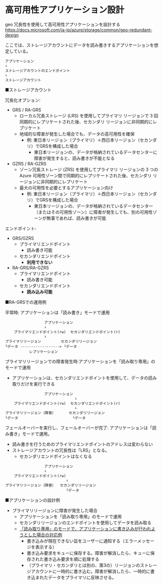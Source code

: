 # 高可用性アプリケーション設計


geo 冗長性を使用して高可用性アプリケーションを設計する
https://docs.microsoft.com/ja-jp/azure/storage/common/geo-redundant-design


ここでは、ストレージアカウントにデータを読み書きするアプリケーションを想定している。

```
アプリケーション
↓
ストレージアカウントのエンドポイント
↓
ストレージアカウント
```

■ストレージアカウント

冗長化オプション:
- GRS / RA-GRS
  - ローカル冗長ストレージ (LRS) を使用してプライマリ リージョンで 3 回同期的にレプリケートされた後、セカンダリ リージョンに非同期的にレプリケート
  - 地域的な障害が発生した場合でも、データの高可用性を確保
    - 例: 東日本リージョン（プライマリ）＋西日本リージョン（セカンダリ）でGRSを構成した場合
      - 東日本リージョンの、データが格納されているデータセンターに障害が発生すると、読み書きが不能となる
- GZRS / RA-GZRS
  - ゾーン冗長ストレージ (ZRS) を使用してプライマリ リージョンの 3 つの Azure 可用性ゾーン間で同期的にレプリケートされた後、セカンダリ リージョンに非同期的にレプリケート
  - 最大の可用性を必要とするアプリケーション向け
    - 例: 東日本リージョン（プライマリ）＋西日本リージョン（セカンダリ）でGRSを構成した場合
      - 東日本リージョンの、データが格納されているデータセンター（またはその可用性ゾーン）に障害が発生しても、別の可用性ゾーンが無事であれば、読み書きが可能

エンドポイント:
- GRS/GZRS
  - プライマリエンドポイント
    - 読み書き可能
  - セカンダリエンドポイント
    - **利用できない**
- RA-GRS/RA-GZRS
  - プライマリエンドポイント
    - 読み書き可能
  - セカンダリエンドポイント
    - **読み込み可能**

■RA-GRSでの運用例

平常時: アプリケーションは「読み書き」モードで運用

```
                  アプリケーション
                  ↓             
    プライマリエンドポイント(rw)  セカンダリエンドポイント(r)
                  ↓             
プライマリリージョン         セカンダリリージョン
└データ ------------------> └データ
           レプリケーション
```

プライマリリージョンでの障害発生時:アプリケーションを「読み取り専用」のモードで運用
- アプリケーションは、セカンダリエンドポイントを使用して、データの読み取りだけを実行できる

```
                  アプリケーション
                                ↓
    プライマリエンドポイント(rw)  セカンダリエンドポイント(r)
                                ↓
プライマリリージョン（障害）      セカンダリリージョン
└データ                         └データ
```

フェールオーバーを実行し、フェールオーバーが完了: アプリケーションは「読み書き」モードで運用。
- 読み書きを行うためのプライマリエンドポイントのアドレスは変わらない
- ストレージアカウントの冗長性は「LRS」となる。
  - セカンダリエンドポイントはなくなる

```
                  アプリケーション
                  ↓          
    プライマリエンドポイント(rw)  
                            ↓   
プライマリリージョン（障害）  セカンダリリージョン
                            └データ
```

■アプリケーションの設計例

- プライマリリージョンに障害が発生した場合
  - アプリケーションを「読み取り専用」のモードで運用
  - セカンダリリージョンのエンドポイントを使用してデータを読み取る
  - [「読み取り専用」のモードで、アプリケーションに書き込みが行われようとした場合の対応例](https://docs.microsoft.com/ja-jp/azure/storage/common/geo-redundant-design?tabs=current#handling-updates-when-running-in-read-only-mode)
    - 書き込みが現在できない旨をユーザーに通知する（エラーメッセージを表示する）
    - 書き込み要求をキューに保存する。障害が解消したら、キューに保存された書き込み要求を順に処理する
    - （プライマリ・セカンダリとは別の、第3の）リージョンのストレージアカウントに一時的に書き込む。障害が解消したら、一時的に書き込まれたデータをプライマリに反映させる。
